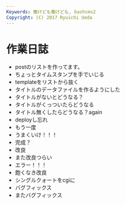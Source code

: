 ```yaml
---
Keywords: 働けども働けども, bashcms2
Copyright: (C) 2017 Ryuichi Ueda
---
```


# 作業日誌

* postのリストを作ってます。
* ちょっとタイムスタンプを手でいじる
* templateをリストから抜く
* タイトルのデータファイルを作るようにした
* タイトルがないとどうなる？
* タイトルがくっついたらどうなる
* タイトル無くしたらどうなる？again
* deployし忘れ
* もう一度
* うまくいけ！！！
* 完成？
* 改良
* また改良つらい
* エラー！！！
* 飽くなき改良
* シングルクォートをcgiに
* バグフィックス
* またバグフィックス
